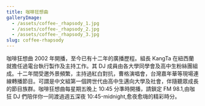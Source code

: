 ```yaml
---
title: 咖啡狂想曲
galleryImage:
  - /assets/coffee-_rhapsody_1.jpg
  - /assets/coffee-_rhapsody_2.jpg
  - /assets/coffee-_rhapsody_3.jpg
slug: coffee-rhapsody
---
```


咖啡狂想曲 2002 年開播，至今已有十二年的廣播歷程。組長 KangTa 在紐西蘭就擔任過電台執行製作及主持工作。其 DJ 成員由各大學同學會及高中生粉絲團組成。十二年間受邀外景頻繁，主持過紅白對抗，曹格演唱會，台灣嘉年華等現場連線轉播節目。可謂是中文組第一個跨世代由高中生邁向大學及社會，伴隨聽眾成長的節目族群。咖啡狂想曲每星期五晚上 10:45 分準時開播，請鎖定 FM 98.1,由咖狂 DJ 們陪伴你一同渡過週五深夜 10:45-midnight,愈夜愈嗨的精彩時分。
